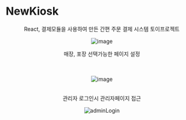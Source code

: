 # NewKiosk
<div align="center">

  React, 결제모듈을 사용하여 만든 간편 주문 결제 시스템 토이프로젝트

![image](https://github.com/raelulu/NewKiosk/assets/115077413/e24a09f3-946e-446b-8b9e-d63c808a371a)


매장, 포장 선택가능한 페이지 설정 <br/> <br/> <br/> 


![image](https://github.com/raelulu/NewKiosk/assets/115077413/c6b6d095-14b8-44f3-91b2-8be9c74e08f9)

<br/> 
관리자 로그인시 관리자페이지 접근

![adminLogin](https://github.com/raelulu/NewKiosk/assets/115077413/08477210-89c7-4f9a-bedb-6bf99446917a)



</div>

